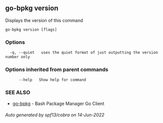 ## go-bpkg version

Displays the version of this command

```
go-bpkg version [flags]
```

### Options

```
  -q, --quiet   uses the quiet format of just outputting the version number only
```

### Options inherited from parent commands

```
      --help   Show help for command
```

### SEE ALSO

* [go-bpkg](go-bpkg.md)	 - Bash Package Manager Go Client

###### Auto generated by spf13/cobra on 14-Jun-2022

